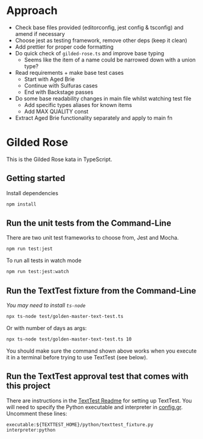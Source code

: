 # Approach

- Check base files provided (editorconfig, jest config & tsconfig) and amend if necessary
- Choose jest as testing framework, remove other deps (keep it clean)
- Add prettier for proper code formatting
- Do quick check of `gilded-rose.ts` and improve base typing
  - Seems like the item of a name could be narrowed down with a union type?
- Read requirements + make base test cases
  - Start with Aged Brie
  - Continue with Sulfuras cases
  - End with Backstage passes
- Do some base readability changes in main file whilst watching test file
  - Add specific types aliases for known items
  - Add MAX QUALITY const
- Extract Aged Brie functionality separately and apply to main fn

# Gilded Rose

This is the Gilded Rose kata in TypeScript.

## Getting started

Install dependencies

```sh
npm install
```

## Run the unit tests from the Command-Line

There are two unit test frameworks to choose from, Jest and Mocha.

```sh
npm run test:jest
```

To run all tests in watch mode

```sh
npm run test:jest:watch
```

## Run the TextTest fixture from the Command-Line

_You may need to install `ts-node`_

```sh
npx ts-node test/golden-master-text-test.ts
```

Or with number of days as args:

```sh
npx ts-node test/golden-master-text-test.ts 10
```

You should make sure the command shown above works when you execute it in a terminal before trying to use TextTest (see below).

## Run the TextTest approval test that comes with this project

There are instructions in the [TextTest Readme](../texttests/README.md) for setting up TextTest. You will need to specify the Python executable and interpreter in [config.gr](../texttests/config.gr). Uncomment these lines:

    executable:${TEXTTEST_HOME}/python/texttest_fixture.py
    interpreter:python
